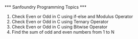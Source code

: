 *** Sanfoundry Programming Topics ***

1. Check Even or Odd in C using if-else and Modulus Operator
2. Check Even or Odd in C using Ternary Operator
3. Check Even or Odd in C using Bitwise Operator
4. Find the sum of odd and even numbers from 1 to N